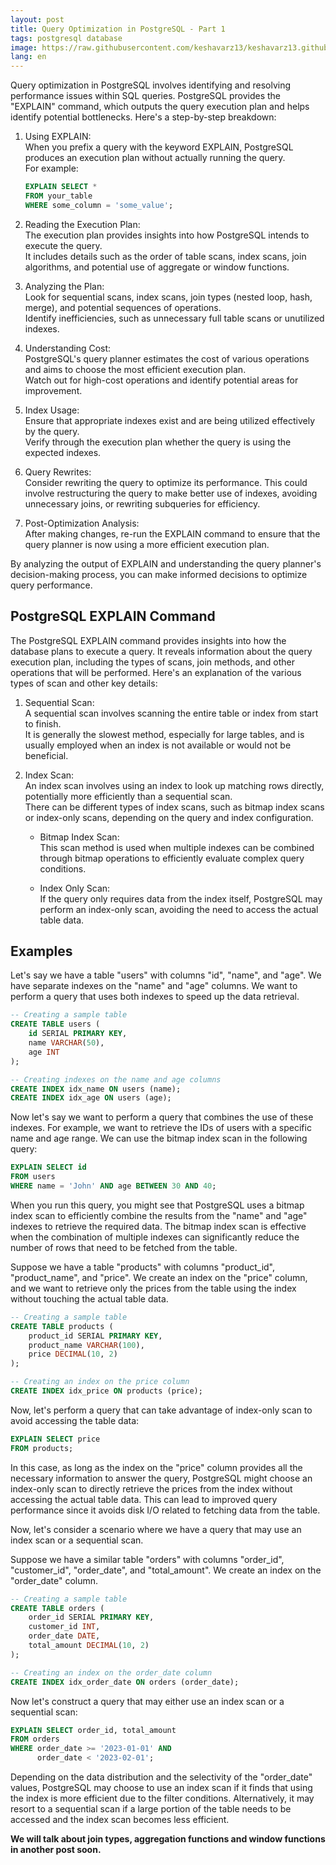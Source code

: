 ```yaml
---
layout: post
title: Query Optimization in PostgreSQL - Part 1
tags: postgresql database
image: https://raw.githubusercontent.com/keshavarz13/keshavarz13.github.io/main/images/pg-query-opt.jpg
lang: en
---
```


Query optimization in PostgreSQL involves identifying and resolving performance issues within SQL queries. PostgreSQL provides the "EXPLAIN" command, which outputs the query execution plan and helps identify potential bottlenecks. Here's a step-by-step breakdown:

1. Using EXPLAIN:  
   When you prefix a query with the keyword EXPLAIN, PostgreSQL produces an execution plan without actually running the query.  
   For example:
     ```sql
     EXPLAIN SELECT * 
     FROM your_table 
     WHERE some_column = 'some_value';
     ```

2. Reading the Execution Plan:  
   The execution plan provides insights into how PostgreSQL intends to execute the query.  
   It includes details such as the order of table scans, index scans, join algorithms, and potential use of aggregate or window functions.

3. Analyzing the Plan:  
   Look for sequential scans, index scans, join types (nested loop, hash, merge), and potential sequences of operations.  
   Identify inefficiencies, such as unnecessary full table scans or unutilized indexes.

4. Understanding Cost:  
   PostgreSQL's query planner estimates the cost of various operations and aims to choose the most efficient execution plan.  
   Watch out for high-cost operations and identify potential areas for improvement.

5. Index Usage:  
   Ensure that appropriate indexes exist and are being utilized effectively by the query.  
   Verify through the execution plan whether the query is using the expected indexes.

6. Query Rewrites:  
   Consider rewriting the query to optimize its performance. This could involve restructuring the query to make better use of indexes, avoiding unnecessary joins, or rewriting subqueries for efficiency.

7. Post-Optimization Analysis:  
   After making changes, re-run the EXPLAIN command to ensure that the query planner is now using a more efficient execution plan.

By analyzing the output of EXPLAIN and understanding the query planner's decision-making process, you can make informed decisions to optimize query performance.

## PostgreSQL EXPLAIN Command

The PostgreSQL EXPLAIN command provides insights into how the database plans to execute a query. It reveals information about the query execution plan, including the types of scans, join methods, and other operations that will be performed. Here's an explanation of the various types of scan and other key details:

1. Sequential Scan:  
   A sequential scan involves scanning the entire table or index from start to finish.  
   It is generally the slowest method, especially for large tables, and is usually employed when an index is not available or would not be beneficial.

2. Index Scan:  
   An index scan involves using an index to look up matching rows directly, potentially more efficiently than a sequential scan.  
   There can be different types of index scans, such as bitmap index scans or index-only scans, depending on the query and index configuration.

   - Bitmap Index Scan:  
   This scan method is used when multiple indexes can be combined through bitmap operations to efficiently evaluate complex query conditions.

   - Index Only Scan:  
   If the query only requires data from the index itself, PostgreSQL may perform an index-only scan, avoiding the need to access the actual table data.


## Examples

Let's say we have a table "users" with columns "id", "name", and "age". We have separate indexes on the "name" and "age" columns. We want to perform a query that uses both indexes to speed up the data retrieval.

```sql
-- Creating a sample table
CREATE TABLE users (
    id SERIAL PRIMARY KEY,
    name VARCHAR(50),
    age INT
);

-- Creating indexes on the name and age columns
CREATE INDEX idx_name ON users (name);
CREATE INDEX idx_age ON users (age);
```


Now let's say we want to perform a query that combines the use of these indexes. For example, we want to retrieve the IDs of users with a specific name and age range. We can use the bitmap index scan in the following query:
```sql
EXPLAIN SELECT id
FROM users
WHERE name = 'John' AND age BETWEEN 30 AND 40;
```
When you run this query, you might see that PostgreSQL uses a bitmap index scan to efficiently combine the results from the "name" and "age" indexes to retrieve the required data. The bitmap index scan is effective when the combination of multiple indexes can significantly reduce the number of rows that need to be fetched from the table.


Suppose we have a table "products" with columns "product_id", "product_name", and "price". We create an index on the "price" column, and we want to retrieve only the prices from the table using the index without touching the actual table data.

```sql
-- Creating a sample table
CREATE TABLE products (
    product_id SERIAL PRIMARY KEY,
    product_name VARCHAR(100),
    price DECIMAL(10, 2)
);

-- Creating an index on the price column
CREATE INDEX idx_price ON products (price);
```

Now, let's perform a query that can take advantage of index-only scan to avoid accessing the table data:

```sql 
EXPLAIN SELECT price
FROM products;
```

In this case, as long as the index on the "price" column provides all the necessary information to answer the query, PostgreSQL might choose an index-only scan to directly retrieve the prices from the index without accessing the actual table data. This can lead to improved query performance since it avoids disk I/O related to fetching data from the table.

Now, let's consider a scenario where we have a query that may use an index scan or a sequential scan.

Suppose we have a similar table "orders" with columns "order_id", "customer_id", "order_date", and "total_amount". We create an index on the "order_date" column.
```sql
-- Creating a sample table
CREATE TABLE orders (
    order_id SERIAL PRIMARY KEY,
    customer_id INT,
    order_date DATE,
    total_amount DECIMAL(10, 2)
);

-- Creating an index on the order_date column
CREATE INDEX idx_order_date ON orders (order_date);
```

Now let's construct a query that may either use an index scan or a sequential scan:
```sql
EXPLAIN SELECT order_id, total_amount
FROM orders
WHERE order_date >= '2023-01-01' AND 
      order_date < '2023-02-01';
```

Depending on the data distribution and the selectivity of the "order_date" values, PostgreSQL may choose to use an index scan if it finds that using the index is more efficient due to the filter conditions. Alternatively, it may resort to a sequential scan if a large portion of the table needs to be accessed and the index scan becomes less efficient.

<b>We will talk about join types, aggregation functions and window functions in another post soon.</b>